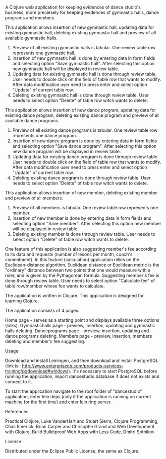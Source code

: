 A Clojure web application for keeping evidences of dance studio's business, more preciesely for keeping evidences of gymnastic halls, dance programs and members. 

This application allows insertion of new gymnastic hall, updating data for existing gymnastic hall, deleting existing gymnastic hall and preview of all available gymnastic halls. 
1. Preview of all existing gymnastic halls is tabular. One review table row represents one gymnastic hall.
2. Insertion of new gymnastic hall is done by entering data in form fields and selecting option "Save gymnastic hall". After selecting this option new gymnastic hall will be displayed in review table. 
3. Updating data for existing gymnastic hall is done through review table. User needs to double click on the field of table row that wants to modify. After data modification user need to press enter and select option "Update" of current table row.
4. Deleting existing gymnastic hall is done through review table. User needs to select option "Delete" of table row witch wants to delete.

This application allows insertion of new dance program, updating data for existing dance program, deleting existing dance program and preview of all available dance programs. 
1. Preview of all existing dance programs is tabular. One review table row represents one dance program.
2. Insertion of new dance program is done by entering data in form fields and selecting option "Save dance program". After selecting this option new dance program will be displayed in review table. 
3. Updating data for existing dance program is done through review table. User needs to double click on the field of table row that wants to modify. After data modification user need to press enter and select option "Update" of current table row.
4. Deleting existing dance program is done through review table. User needs to select option "Delete" of table row witch wants to delete.

This application allows insertion of new member, deleting existing member and preview of all members. 
1. Preview of all members is tabular. One review table row represents one member.
2. Insertion of new member is done by entering data in form fields and selecting option "Save member". After selecting this option new member will be displayed in review table. 
3. Deleting existing member is done through review table. User needs to select option "Delete" of table row witch wants to delete.

One feature of this application is also suggesting member's fee according to its data and requests (number of lesons per month, coach's commitment). In this feature (calculation) application relies on the Euclidean-distance algorithm. Euclidean distance or Euclidean metric is the "ordinary" distance between two points that one would measure with a ruler, and is given by the Pythagorean formula. Suggesting member's fee is done through review table. User needs to select option "Calculate fee" of table row/member whose fee wants to calculate. 

The application is written in Clojure. This application is designed for learning Clojure.

The application consists of 4 pages:

Home page - serves as a starting point and displays available three options (links).
Gymnastichalls page - preview, insertion, updating and gymnastic halls deleting.
Danceprograms page - preview, insertion, updating and dance programs deleting.
Members page - preview, insertion, members deleting and member's fee suggesting.

Usage

Download and install Leiningen, and then download and install PostgreSQL (link is : http://www.enterprisedb.com/products-services-training/pgdownload#windows). It's necessary to start PostgreSQL before running the application, import dancestudio database if does not exists and connect to it.

To start the application navigate to the root folder of "dancestudio" application, enter lein deps (only if the application is running on current machine for the first time) and enter lein ring server.

References

Practical Clojure, Luke VanderHart and Stuart Sierra, Clojure Programming, Chas Emerick, Brian Carper and Chrisophe Grand and Web Development with Clojure, Build Bulletproof Web Apps with Less Code, Dmitri Sotnikov

License

Distributed under the Eclipse Public License, the same as Clojure.
